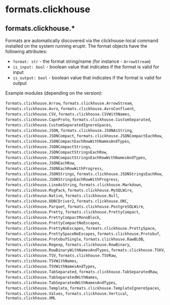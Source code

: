 # formats.clickhouse

## formats.clickhouse.*

Formats are automatically discovered via the clickhouse-local command installed
on the system running eruptr. The format objects have the following attributes:

* `format: str` - the format string/name (for instance - `ArrowStream`)
* `is_input: bool` - boolean value that indicates if the format is valid for input
* `is_output: bool` - boolean value that indicates if the format is valid for output

Example modules (depending on the version):

`formats.clickhouse.Arrow`, `formats.clickhouse.ArrowStream`, `formats.clickhouse.Avro`, `formats.clickhouse.AvroConfluent`, `formats.clickhouse.CSV`, `formats.clickhouse.CSVWithNames`, `formats.clickhouse.CapnProto`, `formats.clickhouse.CustomSeparated`, `formats.clickhouse.CustomSeparatedIgnoreSpaces`, `formats.clickhouse.JSON`, `formats.clickhouse.JSONAsString`, `formats.clickhouse.JSONCompact`, `formats.clickhouse.JSONCompactEachRow`, `formats.clickhouse.JSONCompactEachRowWithNamesAndTypes`, `formats.clickhouse.JSONCompactStrings`, `formats.clickhouse.JSONCompactStringsEachRow`, `formats.clickhouse.JSONCompactStringsEachRowWithNamesAndTypes`, `formats.clickhouse.JSONEachRow`, `formats.clickhouse.JSONEachRowWithProgress`, `formats.clickhouse.JSONStrings`, `formats.clickhouse.JSONStringsEachRow`, `formats.clickhouse.JSONStringsEachRowWithProgress`, `formats.clickhouse.LineAsString`, `formats.clickhouse.Markdown`, `formats.clickhouse.MsgPack`, `formats.clickhouse.MySQLWire`, `formats.clickhouse.Native`, `formats.clickhouse.Null`, `formats.clickhouse.ODBCDriver2`, `formats.clickhouse.ORC`, `formats.clickhouse.Parquet`, `formats.clickhouse.PostgreSQLWire`, `formats.clickhouse.Pretty`, `formats.clickhouse.PrettyCompact`, `formats.clickhouse.PrettyCompactMonoBlock`, `formats.clickhouse.PrettyCompactNoEscapes`, `formats.clickhouse.PrettyNoEscapes`, `formats.clickhouse.PrettySpace`, `formats.clickhouse.PrettySpaceNoEscapes`, `formats.clickhouse.Protobuf`, `formats.clickhouse.ProtobufSingle`, `formats.clickhouse.RawBLOB`, `formats.clickhouse.Regexp`, `formats.clickhouse.RowBinary`, `formats.clickhouse.RowBinaryWithNamesAndTypes`, `formats.clickhouse.TSKV`, `formats.clickhouse.TSV`, `formats.clickhouse.TSVRaw`, `formats.clickhouse.TSVWithNames`, `formats.clickhouse.TSVWithNamesAndTypes`, `formats.clickhouse.TabSeparated`, `formats.clickhouse.TabSeparatedRaw`, `formats.clickhouse.TabSeparatedWithNames`, `formats.clickhouse.TabSeparatedWithNamesAndTypes`, `formats.clickhouse.Template`, `formats.clickhouse.TemplateIgnoreSpaces`, `formats.clickhouse.Values`, `formats.clickhouse.Vertical`, `formats.clickhouse.XML`